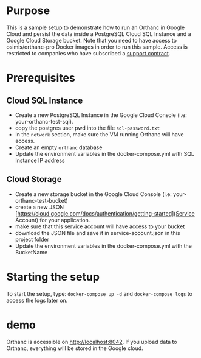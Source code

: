 # Purpose

This is a sample setup to demonstrate how to run an Orthanc in Google Cloud and persist the data inside a PostgreSQL Cloud SQL Instance and a Google Cloud Storage bucket.
Note that you need to have access to osimis/orthanc-pro Docker images in order to run this sample.
Access is restricted to companies who have subscribed a [support contract](https://www.osimis.io/en/services.html).

# Prerequisites

## Cloud SQL Instance

- Create a new PostgreSQL Instance in the Google Cloud Console (i.e: your-orthanc-test-sql).
- copy the postgres user pwd into the file `sql-password.txt`
- In the `network` section, make sure the VM running Orthanc will have access.
- Create an empty `orthanc` database
- Update the environment variables in the docker-compose.yml with SQL Instance IP address

## Cloud Storage

- Create a new storage bucket in the Google Cloud Console (i.e: your-orthanc-test-bucket)
- create a new JSON [https://cloud.google.com/docs/authentication/getting-started](Service Account) for your application.
- make sure that this service account will have access to your bucket
- download the JSON file and save it in service-account.json in this project folder
- Update the environment variables in the docker-compose.yml with the BucketName

# Starting the setup

To start the setup, type: `docker-compose up -d` and `docker-compose logs` to access the logs later on.

# demo

Orthanc is accessible on [http://localhost:8042](http://localhost:8042).  If you upload data to Orthanc,
everything will be stored in the Google cloud.
